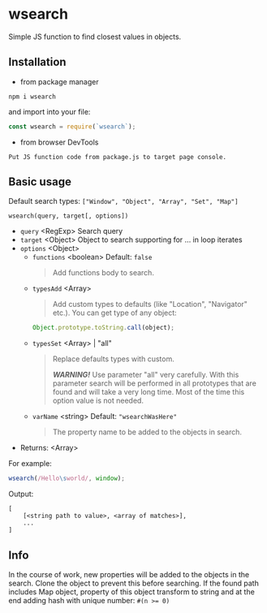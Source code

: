 # wsearch
Simple JS function to find closest values in objects.
## Installation
- from package manager
```
npm i wsearch
```
and import into your file:
```js
const wsearch = require(`wsearch`);
```
- from browser DevTools
```
Put JS function code from package.js to target page console.
```
## Basic usage
Default search types: `["Window", "Object", "Array", "Set", "Map"]`
```
wsearch(query, target[, options])
```
- `query` \<RegExp\> Search query
- `target` \<Object\> Object to search supporting for ... in loop iterates
- `options` \<Object\>
	- `functions` \<boolean\> Default: `false`
		> Add functions body to search.
	- `typesAdd` \<Array\>
		> Add custom types to defaults (like "Location", "Navigator" etc.). You can get type of any object:
		```js
		Object.prototype.toString.call(object);
		```
	- `typesSet` \<Array\> | "all"
		> Replace defaults types with custom.
		>
		> ***WARNING!*** Use parameter "all" very carefully. With this parameter search will be performed in all prototypes that are found and will take a very long time. Most of the time this option value is not needed.
	- `varName` \<string\> Default: `"wsearchWasHere"`
		> The property name to be added to the objects in search.
- Returns: \<Array\>

For example:
```js
wsearch(/Hello\sworld/, window);
```
Output:
```
[
	[<string path to value>, <array of matches>],
	...
]
```
## Info
In the course of work, new properties will be added to the objects in the search.
Сlone the object to prevent this before searching.
If the found path includes Map object, property of this object transform to string and at the end adding hash with unique number: `#(n >= 0)`
